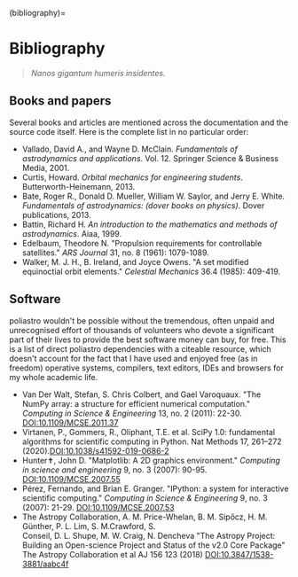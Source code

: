 (bibliography)=
# Bibliography

> *Nanos gigantum humeris insidentes.*

## Books and papers

Several books and articles are mentioned across the documentation and
the source code itself. Here is the complete list in no particular
order:

- Vallado, David A., and Wayne D. McClain. *Fundamentals of
  astrodynamics and applications*. Vol. 12. Springer Science &
  Business Media, 2001.
- Curtis, Howard. *Orbital mechanics for engineering students*.
  Butterworth-Heinemann, 2013.
- Bate, Roger R., Donald D. Mueller, William W. Saylor, and Jerry E.
  White. *Fundamentals of astrodynamics: (dover books on physics)*.
  Dover publications, 2013.
- Battin, Richard H. *An introduction to the mathematics and methods
  of astrodynamics*. Aiaa, 1999.
- Edelbaum, Theodore N. \"Propulsion requirements for controllable
  satellites.\" *ARS Journal* 31, no. 8 (1961): 1079-1089.
- Walker, M. J. H., B. Ireland, and Joyce Owens. \"A set modified
  equinoctial orbit elements.\" *Celestial Mechanics* 36.4 (1985):
  409-419.

## Software

poliastro wouldn\'t be possible without the tremendous, often unpaid and
unrecognised effort of thousands of volunteers who devote a significant
part of their lives to provide the best software money can buy, for
free. This is a list of direct poliastro dependencies with a citeable
resource, which doesn\'t account for the fact that I have used and
enjoyed free (as in freedom) operative systems, compilers, text editors,
IDEs and browsers for my whole academic life.

- Van Der Walt, Stefan, S. Chris Colbert, and Gael Varoquaux. \"The
  NumPy array: a structure for efficient numerical computation.\"
  *Computing in Science & Engineering* 13, no. 2 (2011): 22-30.
  [DOI:10.1109/MCSE.2011.37](http://dx.doi.org/10.1109/MCSE.2011.37)
- Virtanen, P., Gommers, R., Oliphant, T.E. et al. SciPy 1.0: fundamental algorithms for scientific computing in Python. Nat Methods 17, 261–272 (2020).[DOI:10.1038/s41592-019-0686-2](https://www.nature.com/articles/s41592-019-0686-2)
- Hunter✝, John D. \"Matplotlib: A 2D graphics environment.\"
  *Computing in science and engineering* 9, no. 3 (2007): 90-95.
  [DOI:10.1109/MCSE.2007.55](http://dx.doi.org/10.1109/MCSE.2007.55)
- Pérez, Fernando, and Brian E. Granger. \"IPython: a system for
  interactive scientific computing.\" *Computing in Science &
  Engineering* 9, no. 3 (2007): 21-29.
  [DOI:10.1109/MCSE.2007.53](http://dx.doi.org/10.1109/MCSE.2007.53)
- The Astropy Collaboration, A. M. Price-Whelan, B. M. Sipőcz, H. M. Günther, P. L. Lim, S. M.Crawford, S.  
Conseil, D. L. Shupe, M. W. Craig, N. Dencheva "The Astropy Project: Building an Open-science Project and Status of the v2.0 Core Package" The Astropy Collaboration et al AJ 156 123 (2018) [DOI:10.3847/1538-3881/aabc4f](https://iopscience.iop.org/article/10.3847/1538-3881/aabc4f)
